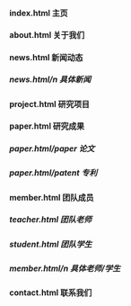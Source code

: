 #### index.html 主页



#### about.html 关于我们



#### news.html 新闻动态

##### news.html/n 具体新闻



#### project.html 研究项目



#### paper.html 研究成果

##### paper.html/paper 论文

##### paper.html/patent 专利



#### member.html 团队成员

##### teacher.html 团队老师

##### student.html 团队学生

##### member.html/n 具体老师/学生



#### contact.html 联系我们

